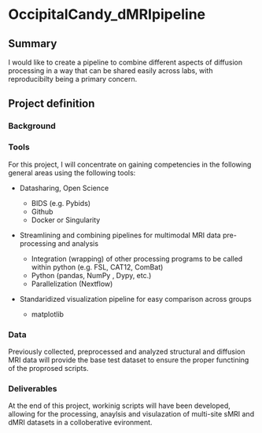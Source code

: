# OccipitalCandy_dMRIpipeline

## Summary 

I would like to create a pipeline to combine different aspects of diffusion processing in a way that can be shared easily across labs, with reproducibilty being a primary concern.

## Project definition 

### Background

### Tools 

For this project, I will concentrate on gaining competencies in the following general areas using the following tools:

  * Datasharing, Open Science
      * BIDS (e.g. Pybids)
      * Github
      * Docker or Singularity
      
  * Streamlining and combining pipelines for multimodal MRI data pre-processing and analysis 
      * Integration (wrapping) of other processing programs to be called within python (e.g. FSL, CAT12, ComBat)
      * Python (pandas, NumPy , Dypy, etc.) 
      * Parallelization (Nextflow)
      
  * Standaridized visualization pipeline for easy comparison across groups
      * matplotlib  

### Data

Previously collected, preprocessed and analyzed structural and diffusion MRI data will provide the base test dataset to ensure the proper functining of the proprosed scripts.

### Deliverables

At the end of this project, workinig scripts will have been developed, allowing for the processing, anaylsis and visulazation of multi-site sMRI and dMRI datasets in a colloberative evironment.

